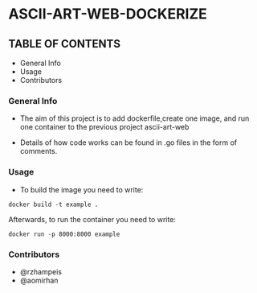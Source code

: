 # ASCII-ART-WEB-DOCKERIZE

## TABLE OF CONTENTS
* General Info
* Usage
* Contributors


### General Info
* The aim of this project is to add dockerfile,create one image, and run one container to the previous project ascii-art-web

* Details of how code works can be found in .go files in the form of comments.

### Usage
* To build the image you need to write: 

``` 
docker build -t example .
```
Afterwards, to run the container you need to write:
``` 
docker run -p 8000:8000 example
```
### Contributors
* @rzhampeis 
* @aomirhan  